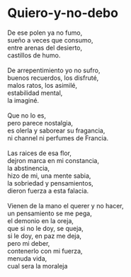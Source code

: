 # Quiero-y-no-debo
De ese polen ya no fumo,</br>
sueño a veces que consumo,</br>
entre arenas del desierto,</br>
castillos de humo.</br>
</br>
De arrepentimiento yo no sufro,</br>
buenos recuerdos, los disfruté,</br>
malos ratos, los asimilé,</br>
estabilidad mental,</br>
la imaginé.</br>
</br>
Que no lo es,</br>
pero parece nostalgia,</br>
es olerla y saborear su fragancia,</br>
ni channel ni perfumes de Francia.</br>
</br>
Las raices de esa flor,</br>
dejron marca en mi constancia,</br>
la abstinencia,</br>
hizo de mi, una mente sabia,</br>
la sobriedad y pensamientos,</br>
dieron fuerza a esta falacia.</br>
</br>
Vienen de la mano el querer y no hacer,</br>
un pensamiento se me pega,</br>
el demonio en la oreja,</br>
que si no le doy, se queja,</br>
si le doy, en paz me deja,</br>
pero mi deber,</br>
contenerlo con mi fuerza,</br>
menuda vida,</br>
cual sera la moraleja</br>
